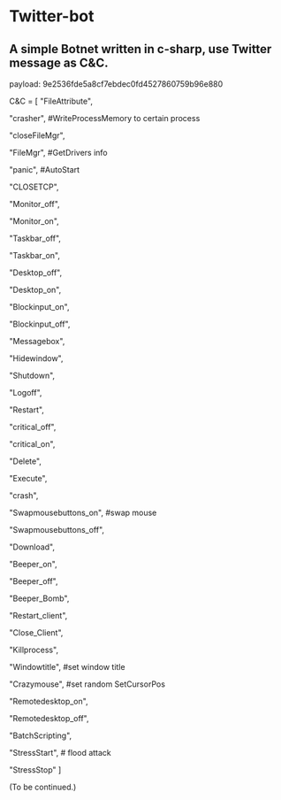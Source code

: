 # Twitter-bot

A simple Botnet written in c-sharp, use Twitter message as C&C.
---------------------
 payload: 9e2536fde5a8cf7ebdec0fd4527860759b96e880
 
C&C = [
"FileAttribute",

"crasher",	  #WriteProcessMemory to certain process

"closeFileMgr",

"FileMgr",	  #GetDrivers info

"panic",	  #AutoStart

"CLOSETCP",

"Monitor_off",

"Monitor_on",

"Taskbar_off",

"Taskbar_on",

"Desktop_off",

"Desktop_on",

"Blockinput_on",

"Blockinput_off",

"Messagebox",

"Hidewindow",

"Shutdown",

"Logoff",

"Restart",

"critical_off",

"critical_on",

"Delete",

"Execute",

"crash",

"Swapmousebuttons_on", #swap mouse

"Swapmousebuttons_off",

"Download",

"Beeper_on",

"Beeper_off",

"Beeper_Bomb",

"Restart_client",

"Close_Client",

"Killprocess",

"Windowtitle",  #set window title

"Crazymouse",   #set random SetCursorPos

"Remotedesktop_on",

"Remotedesktop_off",

"BatchScripting",

"StressStart",	# flood attack

"StressStop"
]


(To be continued.)
